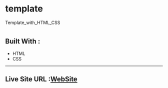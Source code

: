 # template
Template_with_HTML_CSS
#
## Built With :
* HTML 
* CSS
----
## Live Site URL :[WebSite]()

